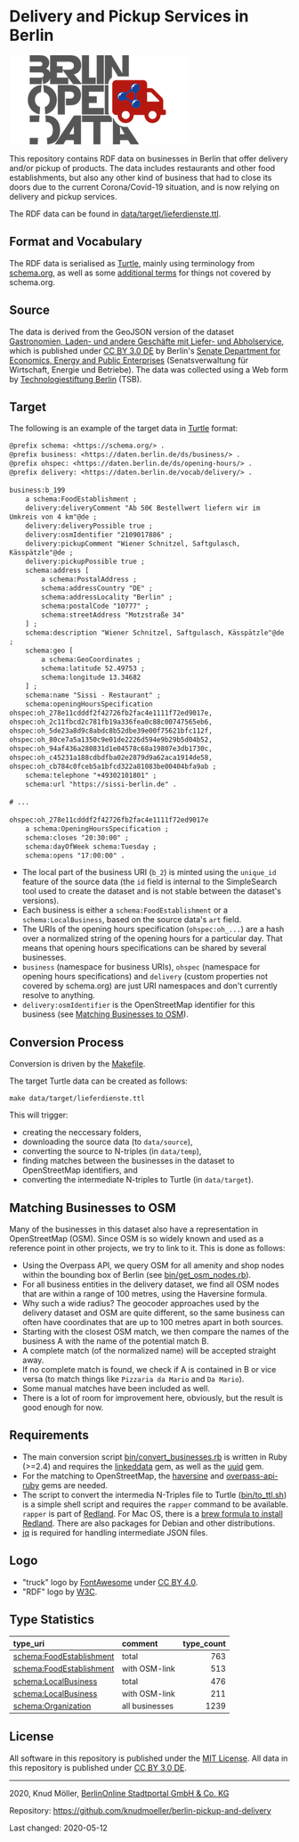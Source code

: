 # Delivery and Pickup Services in Berlin

![Logo of "Delivery and Pickup Services in Berlin" dataset](logo/lieferdienste-logo_small.png)

This repository contains RDF data on businesses in Berlin that offer delivery and/or pickup of products.
The data includes restaurants and other food establishments, but also any other kind of business that had to close its doors due to the current Corona/Covid-19 situation, and is now relying on delivery and pickup services.

The RDF data can be found in [data/target/lieferdienste.ttl](data/target/lieferdienste.ttl).

## Format and Vocabulary

The RDF data is serialised as [Turtle](https://www.w3.org/TR/turtle/), mainly using terminology from [schema.org](https://schema.org), as well as some [additional terms](vocab/delivery.ttl) for things not covered by schema.org.

## Source

The data is derived from the GeoJSON version of the dataset [Gastronomien, Laden- und andere Geschäfte mit Liefer- und Abholservice](https://daten.berlin.de/datensaetze/gastronomien-laden-und-andere-geschäfte-mit-liefer-und-abholservice), which is published under [CC BY 3.0 DE](http://creativecommons.org/licenses/by/3.0/de/) by Berlin's [Senate Department for Economics, Energy and Public Enterprises](https://www.berlin.de/sen/wirtschaft/) (Senatsverwaltung für Wirtschaft, Energie und Betriebe).
The data was collected using a Web form by [Technologiestiftung Berlin](https://www.technologiestiftung-berlin.de) (TSB).

## Target

The following is an example of the target data in [Turtle](https://www.w3.org/TR/turtle/) format:

```turtle
@prefix schema: <https://schema.org/> .
@prefix business: <https://daten.berlin.de/ds/business/> .
@prefix ohspec: <https://daten.berlin.de/ds/opening-hours/> .
@prefix delivery: <https://daten.berlin.de/vocab/delivery/> .

business:b_199
    a schema:FoodEstablishment ;
    delivery:deliveryComment "Ab 50€ Bestellwert liefern wir im Umkreis von 4 km"@de ;
    delivery:deliveryPossible true ;
    delivery:osmIdentifier "2109017886" ;
    delivery:pickupComment "Wiener Schnitzel, Saftgulasch, Kässpätzle"@de ;
    delivery:pickupPossible true ;
    schema:address [
        a schema:PostalAddress ;
        schema:addressCountry "DE" ;
        schema:addressLocality "Berlin" ;
        schema:postalCode "10777" ;
        schema:streetAddress "Motzstraße 34"
    ] ;
    schema:description "Wiener Schnitzel, Saftgulasch, Kässpätzle"@de ;
    schema:geo [
        a schema:GeoCoordinates ;
        schema:latitude 52.49753 ;
        schema:longitude 13.34682
    ] ;
    schema:name "Sissi - Restaurant" ;
    schema:openingHoursSpecification ohspec:oh_278e11cdddf2f42726fb2fac4e1111f72ed9017e, ohspec:oh_2c11fbcd2c781fb19a336fea0c88c00747565eb6, ohspec:oh_5de23a8d9c8abdc8b52dbe39e00f75621bfc112f, ohspec:oh_80ce7a5a1350c9e01de2226d594e9b29b5d04b52, ohspec:oh_94af436a280831d1e04578c68a19807e3db1730c, ohspec:oh_c45231a188cdbdfba02e2879d9a62aca1914de58, ohspec:oh_cb784c0fceb5a1bfcd322a81083be00404bfa9ab ;
    schema:telephone "+49302101801" ;
    schema:url "https://sissi-berlin.de" .

# ...

ohspec:oh_278e11cdddf2f42726fb2fac4e1111f72ed9017e
    a schema:OpeningHoursSpecification ;
    schema:closes "20:30:00" ;
    schema:dayOfWeek schema:Tuesday ;
    schema:opens "17:00:00" .
```

* The local part of the business URI (`b_2`) is minted using the `unique_id` feature of the source data (the `id` field is internal to the SimpleSearch tool used to create the dataset and is not stable between the dataset's versions).
* Each business is either a `schema:FoodEstablishment` or a `schema:LocalBusiness`, based on the source data's `art` field.
* The URIs of the opening hours specification (`ohspec:oh_...`) are a hash over a normalized string of the opening hours for a particular day.
That means that opening hours specifications can be shared by several businesses.
* `business` (namespace for business URIs), `ohspec` (namespace for opening hours specifications) and `delivery` (custom properties not covered by schema.org) are just URI namespaces and don't currently resolve to anything.
* `delivery:osmIdentifier` is the OpenStreetMap identifier for this business (see [Matching Businesses to OSM](#matching-businesses-to-osm)).


## Conversion Process

Conversion is driven by the [Makefile](Makefile).

The target Turtle data can be created as follows:

```
make data/target/lieferdienste.ttl
```

This will trigger:

- creating the neccessary folders,
- downloading the source data (to `data/source`),
- converting the source to N-triples (in `data/temp`),
- finding matches between the businesses in the dataset to OpenStreetMap identifiers, and
- converting the intermediate N-triples to Turtle (in `data/target`).

## Matching Businesses to OSM

Many of the businesses in this dataset also have a representation in OpenStreetMap (OSM).
Since OSM is so widely known and used as a reference point in other projects, we try to link to it.
This is done as follows:

- Using the Overpass API, we query OSM for all amenity and shop nodes within the bounding box of Berlin (see [bin/get_osm_nodes.rb](bin/get_osm_nodes.rb)).
- For all business entities in the delivery dataset, we find all OSM nodes that are within a range of 100 metres, using the Haversine formula.
- Why such a wide radius? The geocoder approaches used by the delivery dataset and OSM are quite different, so the same business can often have coordinates that are up to 100 metres apart in both sources.
- Starting with the closest OSM match, we then compare the names of the business A with the name of the potential match B.
- A complete match (of the normalized name) will be accepted straight away.
- If no complete match is found, we check if A is contained in B or vice versa (to match things like `Pizzaria da Mario` and `Da Mario`).
- Some manual matches have been included as well.
- There is a lot of room for improvement here, obviously, but the result is good enough for now.  

## Requirements

- The main conversion script [bin/convert_businesses.rb](bin/convert_businesses.rb) is written in Ruby (>=2.4) and requires the [linkeddata](https://rubygems.org/gems/linkeddata) gem, as well as the [uuid](https://rubygems.org/gems/uuid) gem.
- For the matching to OpenStreetMap, the [haversine](https://rubygems.org/gems/haversine) and [overpass-api-ruby](https://rubygems.org/gems/overpass-api-ruby) gems are needed.
- The script to convert the intermedia N-Triples file to Turtle ([bin/to_ttl.sh](bin/to_ttl.sh)) is a simple shell script and requires the `rapper` command to be available. `rapper` is part of [Redland](http://librdf.org). For Mac OS, there is a [brew formula to install Redland](https://formulae.brew.sh/formula/redland). There are also packages for Debian and other distributions.
- [jq](https://stedolan.github.io/jq/) is required for handling intermediate JSON files.

## Logo

- "truck" logo by [FontAwesome](https://fontawesome.com) under [CC BY 4.0](https://creativecommons.org/licenses/by/4.0/).
- "RDF" logo by  [W3C](https://www.w3.org/RDF/icons/).

## Type Statistics

type_uri | comment | type_count
:--- | :--- | ---:
[schema:FoodEstablishment](https://schema.org/FoodEstablishment) | total | 763
[schema:FoodEstablishment](https://schema.org/FoodEstablishment) | with OSM-link | 513
[schema:LocalBusiness](https://schema.org/LocalBusiness) | total | 476
[schema:LocalBusiness](https://schema.org/LocalBusiness) | with OSM-link | 211
[schema:Organization](https://schema.org/Organization) | all businesses | 1239

## License

All software in this repository is published under the [MIT License](LICENSE). All data in this repository is published under [CC BY 3.0 DE](https://creativecommons.org/licenses/by/3.0/de/).


---

2020, Knud Möller, [BerlinOnline Stadtportal GmbH & Co. KG](https://www.berlinonline.net)

Repository: https://github.com/knudmoeller/berlin-pickup-and-delivery

Last changed: 2020-05-12
